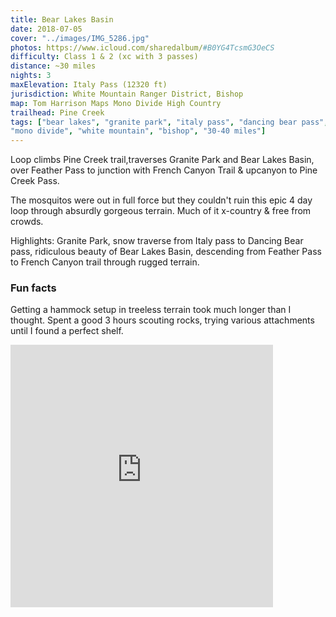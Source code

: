 ```yaml
---
title: Bear Lakes Basin
date: 2018-07-05
cover: "../images/IMG_5286.jpg"
photos: https://www.icloud.com/sharedalbum/#B0YG4TcsmG3OeCS
difficulty: Class 1 & 2 (xc with 3 passes)
distance: ~30 miles
nights: 3
maxElevation: Italy Pass (12320 ft)
jurisdiction: White Mountain Ranger District, Bishop
map: Tom Harrison Maps Mono Divide High Country
trailhead: Pine Creek
tags: ["bear lakes", "granite park", "italy pass", "dancing bear pass", "pine creek", "french canyon", "sierras", "california", "hike", "2018", "cross-country",
"mono divide", "white mountain", "bishop", "30-40 miles"]
---
```


Loop climbs Pine Creek trail,traverses Granite Park and Bear Lakes Basin, over Feather Pass to junction
with French Canyon Trail & upcanyon to Pine Creek Pass.

The mosquitos were out in full force but they couldn't ruin this epic 4 day
loop through absurdly gorgeous terrain.  Much of it x-country & free from
crowds.

Highlights: Granite Park, snow traverse from Italy pass to Dancing Bear pass,
ridiculous beauty of Bear Lakes Basin, descending from Feather Pass to French
Canyon trail through rugged terrain.

### Fun facts

Getting a hammock setup in treeless terrain took much longer than I thought.
Spent a good 3 hours scouting rocks, trying various attachments until I found
a perfect shelf.

<iframe
src='https://www.gaiagps.com/public/HwCiJYODbcBRnR2fK3el6nlR?embed=True'
style='border:none; overflow-y: hidden; background-color:white; min-width:
320px; max-width:420px; width:100%; height: 420px;' scrolling='no'
seamless='seamless'></iframe>
